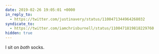 ```yaml
---
date: 2019-02-26 19:05:01 +0000
in_reply_to:
  - https://twitter.com/justinavery/status/1100471344964268032
syndicate_to:
  - https://twitter.com/iamchrisburnell/status/1100471819818229760
hidden: true
---
```


I sit on *both* socks.
